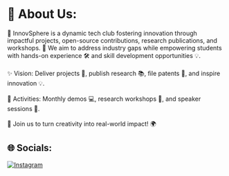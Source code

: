 # 💫 About Us:
🚀 InnovSphere is a dynamic tech club fostering innovation through impactful projects, open-source contributions, research publications, and workshops. 🌟 We aim to address industry gaps while empowering students with hands-on experience 🛠️ and skill development opportunities 💡.<br><br>✨ Vision: Deliver projects 🔧, publish research 📚, file patents 📝, and inspire innovation 💡.<br><br>📅 Activities: Monthly demos 💻, research workshops 🧪, and speaker sessions 🎤.<br><br>🌟 Join us to turn creativity into real-world impact! 🌍


## 🌐 Socials:
[![Instagram](https://img.shields.io/badge/Instagram-%23E4405F.svg?logo=Instagram&logoColor=white)](https://instagram.com/vit_innovsphere) 


<!-- Proudly created with GPRM ( https://gprm.itsvg.in ) -->
